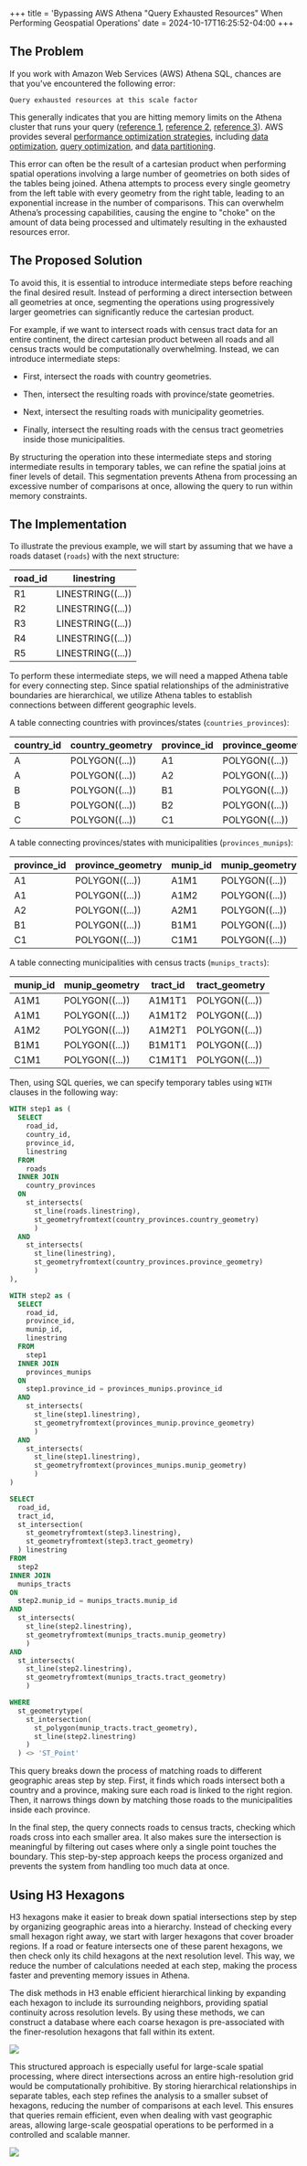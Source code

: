 +++
title = 'Bypassing AWS Athena "Query Exhausted Resources" When Performing Geospatial Operations'
date = 2024-10-17T16:25:52-04:00
+++

## The Problem

If you work with Amazon Web Services (AWS) Athena SQL, chances are that you've encountered the following error:

`Query exhausted resources at this scale factor`

This generally indicates that you are hitting memory limits on the Athena cluster that runs your query ([reference 1](https://repost.aws/questions/QU5M0ASE-_R_mvSMXDWrnuDA/athena-version-3-error-query-exhausted-resources-at-this-scale-factor), [reference 2](https://repost.aws/questions/QUdYYEXbb0QMuKX6TwDl17GA/athena-query-exhausted-resources-at-this-scale-factor), [reference 3](https://repost.aws/knowledge-center/athena-query-exhausted)). AWS provides several [performance optimization strategies](https://docs.aws.amazon.com/athena/latest/ug/performance-tuning.html), including [data optimization](https://docs.aws.amazon.com/athena/latest/ug/performance-tuning-data-optimization-techniques.html), [query optimization](https://docs.aws.amazon.com/athena/latest/ug/performance-tuning-query-optimization-techniques.html), and [data partitioning](https://docs.aws.amazon.com/athena/latest/ug/partition-projection.html#partition-projection-using).

This error can often be the result of a cartesian product when performing spatial operations involving a large number of geometries on both sides of the tables being joined. Athena attempts to process every single geometry from the left table with every geometry from the right table, leading to an exponential increase in the number of comparisons. This can overwhelm Athena’s processing capabilities, causing the engine to "choke" on the amount of data being processed and ultimately resulting in the exhausted resources error.

## The Proposed Solution

To avoid this, it is essential to introduce intermediate steps before reaching the final desired result. Instead of performing a direct intersection between all geometries at once, segmenting the operations using progressively larger geometries can significantly reduce the cartesian product.

For example, if we want to intersect roads with census tract data for an entire continent, the direct cartesian product between all roads and all census tracts would be computationally overwhelming. Instead, we can introduce intermediate steps:

- First, intersect the roads with country geometries.

- Then, intersect the resulting roads with province/state geometries.

- Next, intersect the resulting roads with municipality geometries.

- Finally, intersect the resulting roads with the census tract geometries inside those municipalities.

By structuring the operation into these intermediate steps and storing intermediate results in temporary tables, we can refine the spatial joins at finer levels of detail. This segmentation prevents Athena from processing an excessive number of comparisons at once, allowing the query to run within memory constraints.

## The Implementation

To illustrate the previous example, we will start by assuming that we have a roads dataset (`roads`) with the next structure:

| road_id | linestring |
|---------|----------------------|
| R1      | LINESTRING((...))    |
| R2      | LINESTRING((...))    |
| R3      | LINESTRING((...))    |
| R4      | LINESTRING((...))    |
| R5      | LINESTRING((...))    |

To perform these intermediate steps, we will need a mapped Athena table for every connecting step. Since spatial relationships of the administrative boundaries are hierarchical, we utilize Athena tables to establish connections between different geographic levels.

A table connecting countries with provinces/states (`countries_provinces`):

| country_id | country_geometry | province_id | province_geometry |
|------------|----------------|--------------------|-------------------------|
| A          | POLYGON((...)) | A1                 | POLYGON((...))          |
| A          | POLYGON((...)) | A2                 | POLYGON((...))          |
| B          | POLYGON((...)) | B1                 | POLYGON((...))          |
| B          | POLYGON((...)) | B2                 | POLYGON((...))          |
| C          | POLYGON((...)) | C1                 | POLYGON((...))          |


A table connecting provinces/states with municipalities (`provinces_munips`):

| province_id | province_geometry| munip_id | munip_geometry |
|-------------------|------------------------|-----------------|-----------------------|
| A1               | POLYGON((...))          | A1M1            | POLYGON((...))        |
| A1               | POLYGON((...))          | A1M2            | POLYGON((...))        |
| A2               | POLYGON((...))          | A2M1            | POLYGON((...))        |
| B1               | POLYGON((...))          | B1M1            | POLYGON((...))        |
| C1               | POLYGON((...))          | C1M1            | POLYGON((...))        |

A table connecting municipalities with census tracts (`munips_tracts`):

| munip_id | munip_geometry | tract_id | tract_geometry |
|----------------|----------------------|----------------|----------------------|
| A1M1          | POLYGON((...))       | A1M1T1         | POLYGON((...))       |
| A1M1          | POLYGON((...))       | A1M1T2         | POLYGON((...))       |
| A1M2          | POLYGON((...))       | A1M2T1         | POLYGON((...))       |
| B1M1          | POLYGON((...))       | B1M1T1         | POLYGON((...))       |
| C1M1          | POLYGON((...))       | C1M1T1         | POLYGON((...))       |


Then, using SQL queries, we can specify temporary tables using `WITH` clauses in the following way:

```SQL
WITH step1 as (
  SELECT
    road_id,
    country_id,
    province_id,
    linestring
  FROM
    roads
  INNER JOIN
    country_provinces
  ON
    st_intersects(
      st_line(roads.linestring),
      st_geometryfromtext(country_provinces.country_geometry)
      )
  AND
    st_intersects(
      st_line(linestring),
      st_geometryfromtext(country_provinces.province_geometry)
      )
),

WITH step2 as (
  SELECT
    road_id,
    province_id,
    munip_id,
    linestring
  FROM
    step1
  INNER JOIN
    provinces_munips
  ON
    step1.province_id = provinces_munips.province_id
  AND
    st_intersects(
      st_line(step1.linestring),
      st_geometryfromtext(provinces_munip.province_geometry)
      )
  AND
    st_intersects(
      st_line(step1.linestring),
      st_geometryfromtext(provinces_munips.munip_geometry)
      )
)

SELECT 
  road_id,
  tract_id,
  st_intersection(
    st_geometryfromtext(step3.linestring),
    st_geometryfromtext(step3.tract_geometry)
  ) linestring
FROM
  step2
INNER JOIN
  munips_tracts
ON
  step2.munip_id = munips_tracts.munip_id
AND
  st_intersects(
    st_line(step2.linestring),
    st_geometryfromtext(munips_tracts.munip_geometry)
    )
AND
  st_intersects(
    st_line(step2.linestring),
    st_geometryfromtext(munips_tracts.tract_geometry)
    )

WHERE
  st_geometrytype(
    st_intersection(
      st_polygon(munip_tracts.tract_geometry),
      st_line(step2.linestring)
    )
  ) <> 'ST_Point'
```

This query breaks down the process of matching roads to different geographic areas step by step. First, it finds which roads intersect both a country and a province, making sure each road is linked to the right region. Then, it narrows things down by matching those roads to the municipalities inside each province.  

In the final step, the query connects roads to census tracts, checking which roads cross into each smaller area. It also makes sure the intersection is meaningful by filtering out cases where only a single point touches the boundary. This step-by-step approach keeps the process organized and prevents the system from handling too much data at once.

## Using H3 Hexagons

H3 hexagons make it easier to break down spatial intersections step by step by organizing geographic areas into a hierarchy. Instead of checking every small hexagon right away, we start with larger hexagons that cover broader regions. If a road or feature intersects one of these parent hexagons, we then check only its child hexagons at the next resolution level. This way, we reduce the number of calculations needed at each step, making the process faster and preventing memory issues in Athena.

The disk methods in H3 enable efficient hierarchical linking by expanding each hexagon to include its surrounding neighbors, providing spatial continuity across resolution levels. By using these methods, we can construct a database where each coarse hexagon is pre-associated with the finer-resolution hexagons that fall within its extent.

![](./images/parent_centerchild.png)

This structured approach is especially useful for large-scale spatial processing, where direct intersections across an entire high-resolution grid would be computationally prohibitive. By storing hierarchical relationships in separate tables, each step refines the analysis to a smaller subset of hexagons, reducing the number of comparisons at each level. This ensures that queries remain efficient, even when dealing with vast geographic areas, allowing large-scale geospatial operations to be performed in a controlled and scalable manner.

![](./images/centerchilds_griddisks.png)

